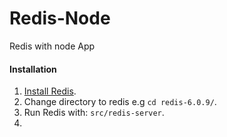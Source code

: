 # Redis-Node
Redis with node App

#### Installation

1. [Install Redis](https://redis.io/download).
2. Change directory to redis  e.g `cd redis-6.0.9/`.
3. Run Redis with: `src/redis-server`.
4. 

